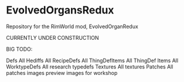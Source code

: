 # EvolvedOrgansRedux
Repository for the RimWorld mod, EvolvedOrganRedux

CURRENTLY UNDER CONSTRUCTION


BIG TODO:

Defs
    All Hediffs
    All RecipeDefs
    All ThingDefItems
    All ThingDef Items
    All WorktypeDefs
    All research typedefs
Textures
    All textures
Patches
    All patches
images
    preview images for workshop